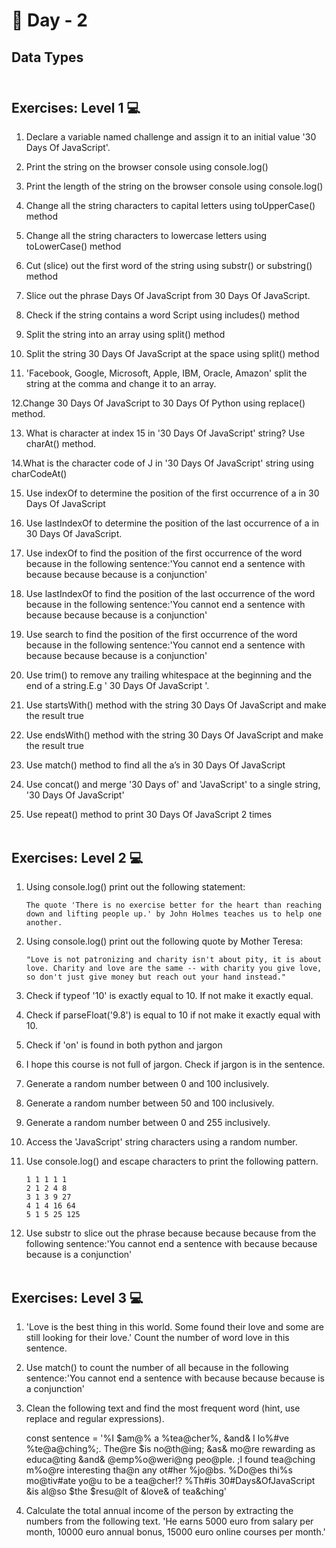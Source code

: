 # 🔖 Day - 2

##  Data Types<br><br>

## Exercises: Level 1 💻


 1. Declare a variable named challenge and assign it to an initial value '30 Days Of JavaScript'.

 2. Print the string on the browser console using console.log()

 3. Print the length of the string on the browser console using console.log()
 
 4. Change all the string characters to capital letters using toUpperCase() method

 5. Change all the string characters to lowercase letters using toLowerCase() method
 
 6. Cut (slice) out the first word of the string using substr() or substring() method

 7. Slice out the phrase Days Of JavaScript from 30 Days Of JavaScript.
 
 8. Check if the string contains a word Script using includes() method

 9. Split the string into an array using split() method

 10. Split the string 30 Days Of JavaScript at the space using split() method

 11. 'Facebook, Google, Microsoft, Apple, IBM, Oracle, Amazon' split the string at the comma and change it to an array.

 12.Change 30 Days Of JavaScript to 30 Days Of Python using replace() method.
 
 13. What is character at index 15 in '30 Days Of JavaScript' string? Use charAt() method.
 
 14.What is the character code of J in '30 Days Of JavaScript' string using charCodeAt()
 
 15. Use indexOf to determine the position of the first occurrence of a in 30 Days Of JavaScript
 
 16. Use lastIndexOf to determine the position of the last occurrence of a in 30 Days Of JavaScript.

 17. Use indexOf to find the position of the first occurrence of the word because in the following sentence:'You cannot end a sentence with because because because is a conjunction'

 18. Use lastIndexOf to find the position of the last occurrence of the word because in the following sentence:'You cannot end a sentence with because because because is a conjunction'

 19. Use search to find the position of the first occurrence of the word because in the following sentence:'You cannot end a sentence with because because because is a conjunction'

 20. Use trim() to remove any trailing whitespace at the beginning and the end of a string.E.g ' 30 Days Of JavaScript '.

 21. Use startsWith() method with the string 30 Days Of JavaScript and make the result true
 
 22. Use endsWith() method with the string 30 Days Of JavaScript and make the result true

 23. Use match() method to find all the a’s in 30 Days Of JavaScript

 24. Use concat() and merge '30 Days of' and 'JavaScript' to a single string, '30 Days Of JavaScript'

 25. Use repeat() method to print 30 Days Of JavaScript 2 times<br><br>



## Exercises: Level 2 💻

 1. Using console.log() print out the following statement:

        The quote 'There is no exercise better for the heart than reaching down and lifting people up.' by John Holmes teaches us to help one another.

 2. Using console.log() print out the following quote by Mother Teresa:

        "Love is not patronizing and charity isn't about pity, it is about love. Charity and love are the same -- with charity you give love, so don't just give money but reach out your hand instead."

 3. Check if typeof '10' is exactly equal to 10. If not make it exactly equal.

 4. Check if parseFloat('9.8') is equal to 10 if not make it exactly equal with 10.

 5. Check if 'on' is found in both python and jargon

 6. I hope this course is not full of jargon. Check if jargon is in the sentence.

 7. Generate a random number between 0 and 100 inclusively.

 8. Generate a random number between 50 and 100 inclusively.

 9. Generate a random number between 0 and 255 inclusively.

10. Access the 'JavaScript' string characters using a random number.

11. Use console.log() and escape characters to print the following pattern.

        1 1 1 1 1
        2 1 2 4 8
        3 1 3 9 27
        4 1 4 16 64
        5 1 5 25 125

12. Use substr to slice out the phrase because because because from the following sentence:'You cannot end a sentence with because because because is a conjunction'<br><br>




## Exercises: Level 3 💻


1. 'Love is the best thing in this world. Some found their love and some are still looking for their love.' Count the number of word love in this sentence.

2. Use match() to count the number of all because in the following sentence:'You cannot end a sentence with because because because is a conjunction'

3. Clean the following text and find the most frequent word (hint, use replace and regular expressions).

    const sentence = '%I $am@% a %tea@cher%, &and& I lo%#ve %te@a@ching%;. The@re $is no@th@ing; &as& mo@re rewarding as educa@ting &and& @emp%o@weri@ng peo@ple. ;I found tea@ching m%o@re interesting tha@n any ot#her %jo@bs. %Do@es thi%s mo@tiv#ate yo@u to be a tea@cher!? %Th#is 30#Days&OfJavaScript &is al@so $the $resu@lt of &love& of tea&ching'

4. Calculate the total annual income of the person by extracting the numbers from the following text. 'He earns 5000 euro from salary per month, 10000 euro annual bonus, 15000 euro online courses per month.'
